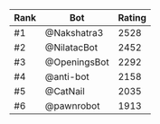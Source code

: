 Rank|Bot|Rating
---|---|---
#1|@Nakshatra3|2528
#2|@NilatacBot|2452
#3|@OpeningsBot|2292
#4|@anti-bot|2158
#5|@CatNail|2035
#6|@pawnrobot|1913
